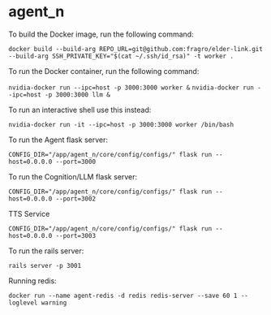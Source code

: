 # agent_n

To build the Docker image, run the following command:

```docker build --build-arg REPO_URL=git@github.com:fragro/elder-link.git  --build-arg SSH_PRIVATE_KEY="$(cat ~/.ssh/id_rsa)" -t worker .```

To run the Docker container, run the following command:

```nvidia-docker run --ipc=host -p 3000:3000 worker &```
```nvidia-docker run --ipc=host -p 3000:3000 llm &```

To run an interactive shell use this instead:

```nvidia-docker run -it --ipc=host -p 3000:3000 worker /bin/bash```

To run the Agent flask server:

```CONFIG_DIR="/app/agent_n/core/config/configs/" flask run --host=0.0.0.0 --port=3000```

To run the Cognition/LLM flask server:

```CONFIG_DIR="/app/agent_n/core/config/configs/" flask run --host=0.0.0.0 --port=3002```

TTS Service

```CONFIG_DIR="/app/agent_n/core/config/configs/" flask run --host=0.0.0.0 --port=3003```

To run the rails server:

```rails server -p 3001```

Running redis:

```docker run --name agent-redis -d redis redis-server --save 60 1 --loglevel warning```
